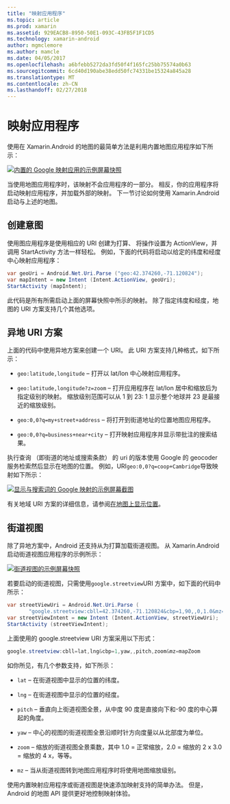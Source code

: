 ```yaml
---
title: "映射应用程序"
ms.topic: article
ms.prod: xamarin
ms.assetid: 929EACB8-8950-50E1-093C-43FB5F1F1CD5
ms.technology: xamarin-android
author: mgmclemore
ms.author: mamcle
ms.date: 04/05/2017
ms.openlocfilehash: a6bfebb5272da3fd50f4f165fc25bb75574a0b63
ms.sourcegitcommit: 6cd40d190abe38edd50fc74331be15324a845a28
ms.translationtype: MT
ms.contentlocale: zh-CN
ms.lasthandoff: 02/27/2018
---
```

# <a name="maps-application"></a>映射应用程序

使用在 Xamarin.Android 的地图的最简单方法是利用内置地图应用程序如下所示：

[![内置的 Google 映射应用的示例屏幕快照](maps-application-images/01-mapsapplication.png)](maps-application-images/01-mapsapplication.png)

当使用地图应用程序时，该映射不会应用程序的一部分。 相反，你的应用程序将启动映射应用程序，并加载外部的映射。 下一节讨论如何使用 Xamarin.Android 启动与上述的地图。

<a name="Creating_the_Intent" />

## <a name="creating-the-intent"></a>创建意图

使用图应用程序是使用相应的 URI 创建为打算、 将操作设置为 ActionView，并调用 StartActivity 方法一样轻松。 例如，下面的代码将启动以给定的纬度和经度中心映射应用程序：

```csharp
var geoUri = Android.Net.Uri.Parse ("geo:42.374260,-71.120824");
var mapIntent = new Intent (Intent.ActionView, geoUri);
StartActivity (mapIntent);
```

此代码是所有所需启动上面的屏幕快照中所示的映射。 除了指定纬度和经度，地图的 URI 方案支持几个其他选项。

<a name="Geo_Uri_Scheme" />

## <a name="geo-uri-scheme"></a>异地 URI 方案

上面的代码中使用异地方案来创建一个 URI。 此 URI 方案支持几种格式，如下所示：

-   `geo:latitude,longitude` &ndash; 打开以 lat/lon 中心映射应用程序。 

-   `geo:latitude,longitude?z=zoom` &ndash; 打开应用程序在 lat/lon 居中和缩放后为指定级别的映射。 缩放级别范围可以从 1 到 23: 1 显示整个地球并 23 是最接近的缩放级别。

-   `geo:0,0?q=my+street+address` &ndash; 将打开到街道地址的位置地图应用程序。 

-   `geo:0,0?q=business+near+city` &ndash; 打开映射应用程序并显示带批注的搜索结果。 


执行查询 （即街道的地址或搜索条款） 的 uri 的版本使用 Google 的 geocoder 服务检索然后显示在地图的位置。 例如，URI`geo:0,0?q=coop+Cambridge`导致映射如下所示：

[![显示与搜索词的 Google 映射的示例屏幕截图](maps-application-images/02-mapsearch.png)](maps-application-images/02-mapsearch.png)


<a name="Street_View" />

有关地域 URI 方案的详细信息，请参阅[在地图上显示位置](http://developer.android.com/guide/components/intents-common.html#Maps)。


## <a name="street-view"></a>街道视图

除了异地方案中，Android 还支持从为打算加载街道视图。 从 Xamarin.Android 启动街道视图应用程序的示例所示：

[![街道视图的示例屏幕快照](maps-application-images/03-streetview.png)](maps-application-images/03-streetview.png)

若要启动的街道视图，只需使用`google.streetview`URI 方案中，如下面的代码中所示：

```csharp
var streetViewUri = Android.Net.Uri.Parse (
       "google.streetview:cbll=42.374260,-71.120824&cbp=1,90,,0,1.0&mz=20");  
var streetViewIntent = new Intent (Intent.ActionView, streetViewUri);  
StartActivity (streetViewIntent);
```

上面使用的 google.streetview URI 方案采用以下形式：

```csharp
google.streetview:cbll=lat,lng&cbp=1,yaw,,pitch,zoom&mz=mapZoom
```

如你所见，有几个参数支持，如下所示：

-   `lat` &ndash; 在街道视图中显示的位置的纬度。

-   `lng` &ndash; 在街道视图中显示的位置的经度。

-   `pitch` &ndash; 垂直向上街道视图全景，从中度 90 度是直接向下和-90 度的中心算起的角度。

-   `yaw` &ndash; 中心的视图的街道视图全景沿顺时针方向度量以从北部度为单位。

-   `zoom` &ndash; 缩放的街道视图全景乘数，其中 1.0 = 正常缩放，2.0 = 缩放的 2 x 3.0 = 缩放的 4 x，等等。

-   `mz` &ndash; 当从街道视图转到地图应用程序时将使用地图缩放级别。


使用内置映射应用程序或街道视图是快速添加映射支持的简单办法。 但是，Android 的地图 API 提供更好地控制映射体验。
